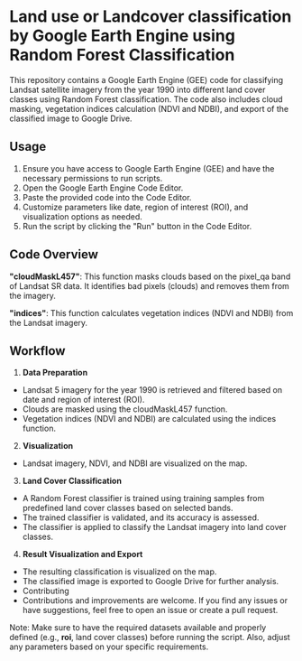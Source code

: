 # Land use or Landcover classification by Google Earth Engine using Random Forest Classification
This repository contains a Google Earth Engine (GEE) code for classifying Landsat satellite imagery from the year 1990 into different land cover classes using Random Forest classification. The code also includes cloud masking, vegetation indices calculation (NDVI and NDBI), and export of the classified image to Google Drive.

## Usage
1. Ensure you have access to Google Earth Engine (GEE) and have the necessary permissions to run scripts.
1. Open the Google Earth Engine Code Editor.
1. Paste the provided code into the Code Editor.
1. Customize parameters like date, region of interest (ROI), and visualization options as needed.
1. Run the script by clicking the "Run" button in the Code Editor.
## Code Overview
**"cloudMaskL457"**:
This function masks clouds based on the pixel_qa band of Landsat SR data. It identifies bad pixels (clouds) and removes them from the imagery.

**"indices"**:
This function calculates vegetation indices (NDVI and NDBI) from the Landsat imagery.

## Workflow
1. **Data Preparation**

  - Landsat 5 imagery for the year 1990 is retrieved and filtered based on date and region of interest (ROI).
  - Clouds are masked using the cloudMaskL457 function.
  - Vegetation indices (NDVI and NDBI) are calculated using the indices function.
2. **Visualization**
  
  - Landsat imagery, NDVI, and NDBI are visualized on the map.
3. **Land Cover Classification**

  - A Random Forest classifier is trained using training samples from predefined land cover classes based on selected bands.
  - The trained classifier is validated, and its accuracy is assessed.
  - The classifier is applied to classify the Landsat imagery into land cover classes.
4. **Result Visualization and Export**

  - The resulting classification is visualized on the map.
  - The classified image is exported to Google Drive for further analysis.
  - Contributing
  - Contributions and improvements are welcome. If you find any issues or have suggestions, feel free to open an issue or create a pull   request.

Note: Make sure to have the required datasets available and properly defined (e.g., **roi**, land cover classes) before running the script. Also, adjust any parameters based on your specific requirements.
